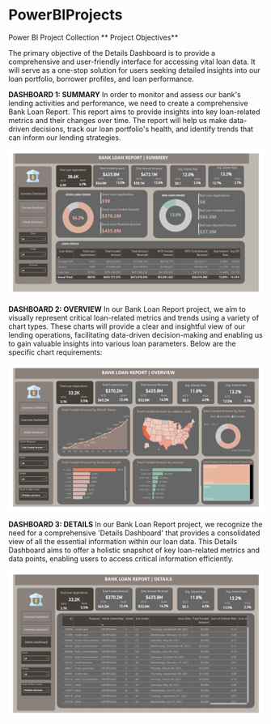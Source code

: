 # PowerBIProjects
Power BI Project Collection
** Project Objectives**

The primary objective of the Details Dashboard is to provide a comprehensive and user-friendly interface for accessing vital loan data. It will serve as a one-stop solution for users seeking detailed insights into our loan portfolio, borrower profiles, and loan performance.

**DASHBOARD 1: SUMMARY**
In order to monitor and assess our bank's lending activities and performance, we need to create a comprehensive Bank Loan Report. This report aims to provide insights into key loan-related metrics and their changes over time. The report will help us make data-driven decisions, track our loan portfolio's health, and identify trends that can inform our lending strategies.

<img src="https://github.com/nchikhalkar/PowerBIProjects/blob/main/Bank_loan_project_page-0001.jpg" width="628"/>

**DASHBOARD 2: OVERVIEW**
In our Bank Loan Report project, we aim to visually represent critical loan-related metrics and trends using a variety of chart types. These charts will provide a clear and insightful view of our lending operations, facilitating data-driven decision-making and enabling us to gain valuable insights into various loan parameters. Below are the specific chart requirements:

<img src="https://github.com/nchikhalkar/PowerBIProjects/blob/main/Bank_loan_project_page-0002.jpg" width="628"/>

**DASHBOARD 3: DETAILS**
In our Bank Loan Report project, we recognize the need for a comprehensive 'Details Dashboard' that provides a consolidated view of all the essential information within our loan data. This Details Dashboard aims to offer a holistic snapshot of key loan-related metrics and data points, enabling users to access critical information efficiently.

<img src="https://github.com/nchikhalkar/PowerBIProjects/blob/main/Bank_loan_project_page-0003.jpg" width="628"/>



